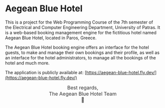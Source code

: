 # Aegean Blue Hotel

This is a project for the Web Programming Course of the 7th semester of the Electrical and Computer Engineering Department, University of Patras. It is a web-based booking management engine for the fictitious hotel named Aegean Blue Hotel, located in Paros, Greece.

The Aegean Blue Hotel booking engine offers an interface for the hotel guests, to make and manage their own bookings and their profile, as well as an interface for the hotel administrators, to manage all the bookings of the hotel and much more.

The application is publicly available at: [https://aegean-blue-hotel.fly.dev/](https://aegean-blue-hotel.fly.dev/)

<div style="text-align: center;"><span style="font-size: 16px; color:#333333;">Best regards,<br>The Aegean Blue Hotel Team<br>&#128153;</span></div>
